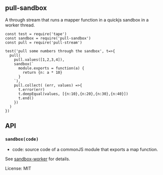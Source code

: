 pull-sandbox
---

A through stream that runs a mapper function in a quickjs sandbox in a worker thread.

```
const test = require('tape')
const sandbox = require('pull-sandbox')
const pull = require('pull-stream')

test('pull some numbers through the sandbox', t=>{
  pull(
    pull.values([1,2,3,4]),
    sandbox(`
      module.exports = function(a) {
        return {n: a * 10}
      }
    `),
    pull.collect( (err, values) =>{
      t.error(err)
      t.deepEqual(values, [{n:10},{n:20},{n:30},{n:40}])
      t.end()
    })
  )
})
````

## API

### `sandbox(code)`
  
  - code: source code of a commonJS module that exports a map function.

See [sandbox-worker](https://github.com/regular/sandbox-worker) for details.

License: MIT
